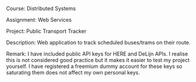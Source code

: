 Course: Distributed Systems

Assignment: Web Services

Project: Public Transport Tracker

Description: Web application to track scheduled buses/trams on their route.

Remark: I have included public API keys for HERE and DeLijn APIs. I realise this is not considered good practice but it makes it easier to test my project yourself. I have registered a freemium dummy account for these keys so saturating them does not affect my own personal keys.

